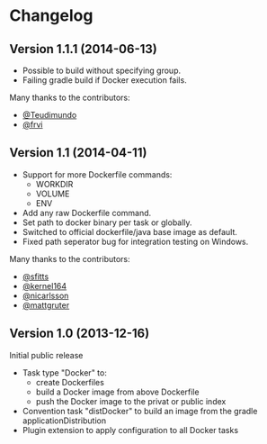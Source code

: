 # Changelog

## Version 1.1.1 (2014-06-13)
* Possible to build without specifying group.
* Failing gradle build if Docker execution fails.

Many thanks to the contributors:
* [@Teudimundo](https://github.com/Teudimundo)
* [@frvi](https://github.com/frvi)


## Version 1.1 (2014-04-11)
* Support for more Dockerfile commands:
  - WORKDIR
  - VOLUME
  - ENV
* Add any raw Dockerfile command.
* Set path to docker binary per task or globally.
* Switched to official dockerfile/java base image as default.
* Fixed path seperator bug for integration testing on Windows.

Many thanks to the contributors:
* [@sfitts](https://github.com/sfitts)
* [@kernel164](https://github.com/kernel164)
* [@nicarlsson](https://github.com/nicarlsson)
* [@mattgruter](https://github.com/mattgruter)


## Version 1.0 (2013-12-16)
Initial public release
* Task type "Docker" to:
  - create Dockerfiles
  - build a Docker image from above Dockerfile
  - push the Docker image to the privat or public index
* Convention task "distDocker" to build an image from the gradle applicationDistribution
* Plugin extension to apply configuration to all Docker tasks
